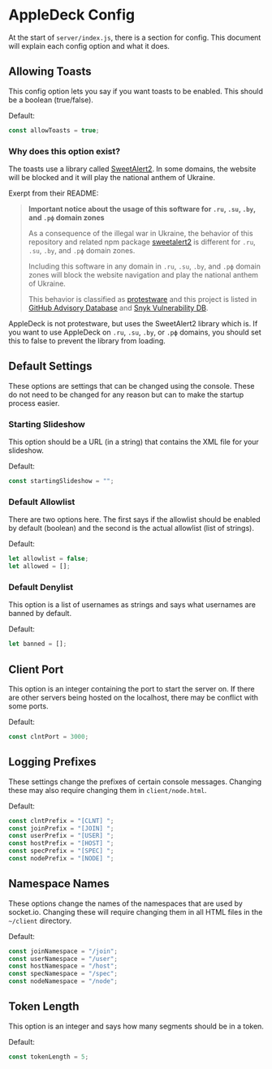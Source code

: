 # AppleDeck Config

At the start of `server/index.js`, there is a section for config. This document will explain each config option and what it does.

## Allowing Toasts

This config option lets you say if you want toasts to be enabled. This should be a boolean (true/false).

Default:

```js
const allowToasts = true;
```

### Why does this option exist?

The toasts use a library called [SweetAlert2](https://github.com/sweetalert2/sweetalert2). In some domains, the website will be blocked and it will play the national anthem of Ukraine.

Exerpt from their README:

> **Important notice about the usage of this software for `.ru`, `.su`, `.by`, and `.рф` domain zones**
>
> As a consequence of the illegal war in Ukraine, the behavior of this repository and related npm package [sweetalert2](https://www.npmjs.com/package/sweetalert2) is different for `.ru`, `.su`, `.by`, and `.рф` domain zones.
>
> Including this software in any domain in `.ru`, `.su`, `.by`, and `.рф` domain zones will block the website navigation and play the national anthem of Ukraine.
>
> This behavior is classified as [protestware](https://snyk.io/blog/protestware-open-source-types-impact/) and this project is listed in [GitHub Advisory Database](https://github.com/advisories/GHSA-mrr8-v49w-3333) and [Snyk Vulnerability DB](https://security.snyk.io/package/npm/sweetalert2/11.5.2).

AppleDeck is not protestware, but uses the SweetAlert2 library which is. If you want to use AppleDeck on `.ru`, `.su`, `.by`, or `.рф` domains, you should set this to false to prevent the library from loading.

## Default Settings

These options are settings that can be changed using the console. These do not need to be changed for any reason but can to make the startup process easier.

### Starting Slideshow

This option should be a URL (in a string) that contains the XML file for your slideshow.

Default:

```js
const startingSlideshow = "";
```

### Default Allowlist

There are two options here. The first says if the allowlist should be enabled by default (boolean) and the second is the actual allowlist (list of strings).

Default:

```js
let allowlist = false;
let allowed = [];
```

### Default Denylist

This option is a list of usernames as strings and says what usernames are banned by default.

Default:

```js
let banned = [];
```

## Client Port

This option is an integer containing the port to start the server on. If there are other servers being hosted on the localhost, there may be conflict with some ports.

Default:

```js
const clntPort = 3000;
```

## Logging Prefixes

These settings change the prefixes of certain console messages. Changing these may also require changing them in `client/node.html`.

Default:

```js
const clntPrefix = "[CLNT] ";
const joinPrefix = "[JOIN] ";
const userPrefix = "[USER] ";
const hostPrefix = "[HOST] ";
const specPrefix = "[SPEC] ";
const nodePrefix = "[NODE] ";
```

## Namespace Names

These options change the names of the namespaces that are used by socket.io. Changing these will require changing them in all HTML files in the `~/client` directory.

Default:

```js
const joinNamespace = "/join";
const userNamespace = "/user";
const hostNamespace = "/host";
const specNamespace = "/spec";
const nodeNamespace = "/node";
```

## Token Length

This option is an integer and says how many segments should be in a token.

Default:

```js
const tokenLength = 5;
```
